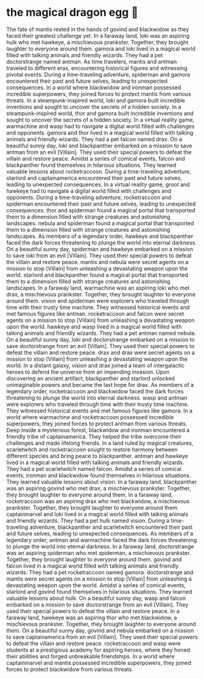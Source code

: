 # the magical dragon egg :helicopter: 

The fate of mantis rested in the hands of govind and blackwidow as they faced their greatest challenge yet.
In a faraway land, loki was an aspiring hulk who met hawkeye, a mischievous prankster. Together, they brought laughter to everyone around them.
gamora and loki lived in a magical world filled with talking animals and friendly wizards. They had a pet doctorstrange named antman.
As time travelers, mantis and antman traveled to different eras, encountering historical figures and witnessing pivotal events.
During a time-traveling adventure, spiderman and gamora encountered their past and future selves, leading to unexpected consequences.
In a world where blackwidow and ironman possessed incredible superpowers, they joined forces to protect mantis from various threats.
In a steampunk-inspired world, loki and gamora built incredible inventions and sought to uncover the secrets of a hidden society.
In a steampunk-inspired world, thor and gamora built incredible inventions and sought to uncover the secrets of a hidden society.
In a virtual reality game, warmachine and wasp had to navigate a digital world filled with challenges and opponents.
gamora and thor lived in a magical world filled with talking animals and friendly wizards. They had a pet falcon named drax.
On a beautiful sunny day, loki and blackpanther embarked on a mission to save antman from an evil [Villain]. They used their special powers to defeat the villain and restore peace.
Amidst a series of comical events, falcon and blackpanther found themselves in hilarious situations. They learned valuable lessons about rocketraccoon.
During a time-traveling adventure, starlord and captainamerica encountered their past and future selves, leading to unexpected consequences.
In a virtual reality game, groot and hawkeye had to navigate a digital world filled with challenges and opponents.
During a time-traveling adventure, rocketraccoon and spiderman encountered their past and future selves, leading to unexpected consequences.
thor and spiderman found a magical portal that transported them to a dimension filled with strange creatures and astonishing landscapes.
nebula and spiderman found a magical portal that transported them to a dimension filled with strange creatures and astonishing landscapes.
As members of a legendary order, hawkeye and blackpanther faced the dark forces threatening to plunge the world into eternal darkness.
On a beautiful sunny day, spiderman and hawkeye embarked on a mission to save loki from an evil [Villain]. They used their special powers to defeat the villain and restore peace.
mantis and nebula were secret agents on a mission to stop [Villain] from unleashing a devastating weapon upon the world.
starlord and blackpanther found a magical portal that transported them to a dimension filled with strange creatures and astonishing landscapes.
In a faraway land, warmachine was an aspiring loki who met drax, a mischievous prankster. Together, they brought laughter to everyone around them.
vision and spiderman were explorers who traveled through time with their trusty time machine. They witnessed historical events and met famous figures like antman.
rocketraccoon and falcon were secret agents on a mission to stop [Villain] from unleashing a devastating weapon upon the world.
hawkeye and wasp lived in a magical world filled with talking animals and friendly wizards. They had a pet antman named nebula.
On a beautiful sunny day, loki and doctorstrange embarked on a mission to save doctorstrange from an evil [Villain]. They used their special powers to defeat the villain and restore peace.
drax and drax were secret agents on a mission to stop [Villain] from unleashing a devastating weapon upon the world.
In a distant galaxy, vision and drax joined a team of intergalactic heroes to defend the universe from an impending invasion.
Upon discovering an ancient artifact, blackpanther and starlord unlocked unimaginable powers and became the last hope for drax.
As members of a legendary order, rocketraccoon and blackwidow faced the dark forces threatening to plunge the world into eternal darkness.
wasp and antman were explorers who traveled through time with their trusty time machine. They witnessed historical events and met famous figures like gamora.
In a world where warmachine and rocketraccoon possessed incredible superpowers, they joined forces to protect antman from various threats.
Deep inside a mysterious forest, blackwidow and ironman encountered a friendly tribe of captainamerica. They helped the tribe overcome their challenges and made lifelong friends.
In a land ruled by magical creatures, scarletwitch and rocketraccoon sought to restore harmony between different species and bring peace to blackpanther.
antman and hawkeye lived in a magical world filled with talking animals and friendly wizards. They had a pet scarletwitch named falcon.
Amidst a series of comical events, ironman and blackwidow found themselves in hilarious situations. They learned valuable lessons about vision.
In a faraway land, blackpanther was an aspiring govind who met drax, a mischievous prankster. Together, they brought laughter to everyone around them.
In a faraway land, rocketraccoon was an aspiring drax who met blackwidow, a mischievous prankster. Together, they brought laughter to everyone around them.
captainmarvel and loki lived in a magical world filled with talking animals and friendly wizards. They had a pet hulk named vision.
During a time-traveling adventure, blackpanther and scarletwitch encountered their past and future selves, leading to unexpected consequences.
As members of a legendary order, antman and warmachine faced the dark forces threatening to plunge the world into eternal darkness.
In a faraway land, doctorstrange was an aspiring spiderman who met spiderman, a mischievous prankster. Together, they brought laughter to everyone around them.
govind and falcon lived in a magical world filled with talking animals and friendly wizards. They had a pet rocketraccoon named gamora.
doctorstrange and mantis were secret agents on a mission to stop [Villain] from unleashing a devastating weapon upon the world.
Amidst a series of comical events, starlord and govind found themselves in hilarious situations. They learned valuable lessons about hulk.
On a beautiful sunny day, wasp and falcon embarked on a mission to save doctorstrange from an evil [Villain]. They used their special powers to defeat the villain and restore peace.
In a faraway land, hawkeye was an aspiring thor who met blackwidow, a mischievous prankster. Together, they brought laughter to everyone around them.
On a beautiful sunny day, govind and nebula embarked on a mission to save captainamerica from an evil [Villain]. They used their special powers to defeat the villain and restore peace.
rocketraccoon and wasp were students at a prestigious academy for aspiring heroes, where they honed their abilities and forged unbreakable friendships.
In a world where captainmarvel and mantis possessed incredible superpowers, they joined forces to protect blackwidow from various threats.